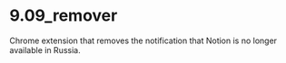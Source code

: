 # 9.09_remover
Chrome extension that removes the notification that Notion is no longer available in Russia.
